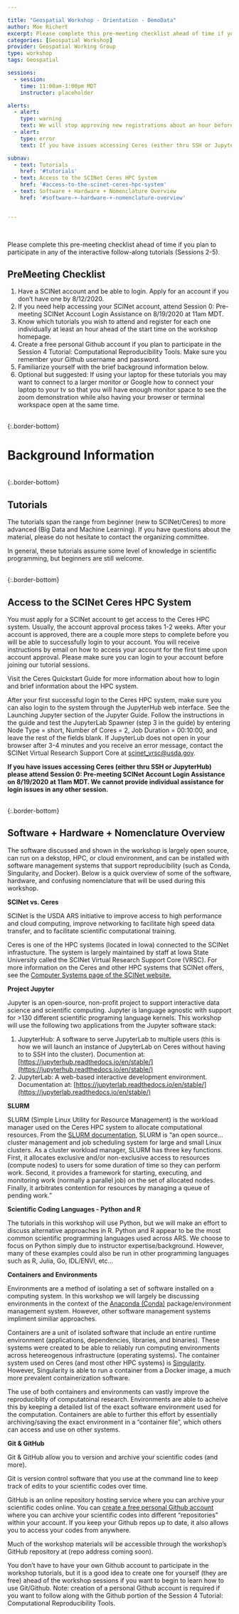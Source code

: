 ```yaml
---

title: "Geospatial Workshop - Orientation - DemoData"
author: Moe Richert
excerpt: Please complete this pre-meeting checklist ahead of time if you plan to participate in any of the interactive follow-along tutorials (Sessions 2-5). Pre-meeting SCINet Account Login Assistance.
categories: [Geospatial Workshop]  
provider: Geospatial Working Group
type: workshop
tags: Geospatial

sessions:
  - session: 
    time: 11:00am-1:00pm MDT
    instructor: placeholder

alerts: 
  - alert: 
    type: warning
    text: We will stop approving new registrations about an hour before each session. </br>Please register in advance of that cutoff so you don’t get left out!
  - alert: 
    type: error
    text: If you have issues accessing Ceres (either thru SSH or JupyterHub) please attend Session 0 - Pre-meeting SCINet Account Login Assistance on 8/19/2020 at 11am MDT. We cannot provide individual assistance for login issues in any other session.

subnav:
  - text: Tutorials
    href: '#tutorials'
  - text: Access to the SCINet Ceres HPC System
    href: '#access-to-the-scinet-ceres-hpc-system'
  - text: Software + Hardware + Nomenclature Overview
    href: '#software-+-hardware-+-nomenclature-overview'


---
```


<br>

Please complete this pre-meeting checklist ahead of time if you plan to participate in any of the interactive follow-along tutorials (Sessions 2-5).



<div class="usa-card max-tablet">
    <div class="usa-card__container">
      <div class="usa-card__header bg-primary-lighter">
        <h2 class="usa-card__heading">PreMeeting Checklist</h2>
      </div>
      <div class="usa-card__body">
            <ol>
          <li>Have a SCINet account and be able to login. Apply for an account if you don’t have one by 8/12/2020.</li>
          <li>If you need help accessing your SCINet account, attend Session 0: Pre-meeting SCINet Account Login Assistance on 8/19/2020 at 11am MDT.</li>
          <li>Know which tutorials you wish to attend and register for each one individually at least an hour ahead of the start time on the workshop homepage.</li>
          <li>Create a free personal Github account if you plan to participate in the Session 4 Tutorial: Computational Reproducibility Tools. Make sure you remember your Github username and password.</li>
          <li>Familiarize yourself with the brief background information below.</li>
          <li>Optional but suggested: If using your laptop for these tutorials you may want to connect to a larger monitor or Google how to connect your laptop to your tv so that you will have enough monitor space to see the zoom demonstration while also having your browser or terminal workspace open at the same time.</li>
        </ol>
      </div>
    </div>
  </div>


<br>
{:.border-bottom}

# Background Information

<br>
{:.border-bottom}

## Tutorials

The tutorials span the range from beginner (new to SCINet/Ceres) to more advanced (Big Data and Machine Learning). If you have questions about the material, please do not hesitate to contact the organizing committee.

In general, these tutorials assume some level of knowledge in scientific programming, but beginners are still welcome.

<br>
{:.border-bottom}


## Access to the SCINet Ceres HPC System

You must apply for a SCINet account to get access to the Ceres HPC system. Usually, the account approval process takes 1-2 weeks. After your account is approved, there are a couple more steps to complete before you will be able to successfully login to your account. You will receive instructions by email on how to access your account for the first time upon account approval. Please make sure you can login to your account before joining our tutorial sessions.

Visit the Ceres Quickstart Guide for more information about how to login and brief information about the HPC system.

After your first successful login to the Ceres HPC system, make sure you can also login to the system through the JupyterHub web interface. See the Launching Jupyter section of the Jupyter Guide. Follow the instructions in the guide and test the JupyterLab Spawner (step 3 in the guide) by entering Node Type = short, Number of Cores = 2, Job Duration = 00:10:00, and leave the rest of the fields blank. If JupyterLub does not open in your browser after 3-4 minutes and you receive an error message, contact the SCINet Virtual Research Support Core at scinet_vrsc@usda.gov.

**If you have issues accessing Ceres (either thru SSH or JupyterHub) please attend Session 0: Pre-meeting SCINet Account Login Assistance on 8/19/2020 at 11am MDT. We cannot provide individual assistance for login issues in any other session.**

<br>
{:.border-bottom}

## Software + Hardware + Nomenclature Overview

The software discussed and shown in the workshop is largely open source, can run on a dekstop, HPC, or cloud environment, and can be installed with software management systems that support reproducibility (such as Conda, Singularity, and Docker). Below is a quick overview of some of the software, hardware, and confusing nomenclature that will be used during this workshop.

**SCINet vs. Ceres**

SCINet is the USDA ARS initiative to improve access to high performance and cloud computing, improve networking to facilitate high speed data transfer, and to facilitate scientific computational training.

Ceres is one of the HPC systems (located in Iowa) connected to the SCINet infrastucture. The system is largely maintained by staff at Iowa State University called the SCINet Virtual Research Support Core (VRSC). For more information on the Ceres and other HPC systems that SCINet offers, see the [Computer Systems page of the SCINet website.](https://scinet.usda.gov/about/compute)

**Project Jupyter**

Jupyter is an open-source, non-profit project to support interactive data science and scientific computing. Jupyter is language agnostic with support for >130 different scientific programing language kernels. This workshop will use the following two applications from the Jupyter software stack:

1. JupyterHub: A software to serve JupyterLab to multiple users (this is how we will launch an instance of JupyterLab on Ceres without having to to SSH into the cluster). Documention at: [https://jupyterhub.readthedocs.io/en/stable/](https://jupyterhub.readthedocs.io/en/stable/)
1. JupyterLab: A web-based interactive development environment. Documentation at: [https://jupyterlab.readthedocs.io/en/stable/](https://jupyterlab.readthedocs.io/en/stable/)

**SLURM**

SLURM (Simple Linux Utility for Resource Management) is the workload manager used on the Ceres HPC system to allocate computational resources. From the [SLURM documentation](https://slurm.schedmd.com/quickstart.html), SLURM is “an open source… cluster management and job scheduling system for large and small Linux clusters. As a cluster workload manager, SLURM has three key functions. First, it allocates exclusive and/or non-exclusive access to resources (compute nodes) to users for some duration of time so they can perform work. Second, it provides a framework for starting, executing, and monitoring work (normally a parallel job) on the set of allocated nodes. Finally, it arbitrates contention for resources by managing a queue of pending work.”

**Scientific Coding Languages - Python and R**

The tutorials in this workshop will use Python, but we will make an effort to discuss alternative approaches in R. Python and R appear to be the most common scientific programming languages used across ARS. We choose to focus on Python simply due to instructor expertise/background. However, many of these examples could also be run in other programming languages such as R, Julia, Go, IDL/ENVI, etc…

**Containers and Environments**

Environments are a method of isolating a set of software installed on a computing system. In this workshop we will largely be discussing environments in the context of the [Anaconda (Conda)](https://www.anaconda.com/products/individual) package/environment management system. However, other software management systems impliment similiar approaches.

Containers are a unit of isolated software that include an entire runtime environment (applications, dependencies, libraries, and binaries). These systems were created to be able to reliably run computing environments across hetereogenous infrastructure (operating systems). The container system used on Ceres (and most other HPC systems) is [Singularity](https://sylabs.io/docs/). However, Singularity is able to run a container from a Docker image, a much more prevalent containerization software.

The use of both containers and environments can vastly improve the reproduciblity of computatoinal research. Environments are able to acheive this by keeping a detailed list of the exact software environment used for the computation. Containers are able to further this effort by essentially archiving/saving the exact environment in a “container file”, which others can access and use on other systems.

**Git & GitHub**

Git & GitHub allow you to version and archive your scientific codes (and more).

Git is version control software that you use at the command line to keep track of edits to your scientific codes over time.

GitHub is an online repository hosting service where you can archive your scientific codes online. You can [create a free personal Github account](https://github.com/join) where you can archive your scientific codes into different “repositories” within your account. If you keep your Github repos up to date, it also allows you to access your codes from anywhere.

Much of the workshop materials will be accessible through the workshop’s GitHub repository at (repo address coming soon).

You don’t have to have your own Github account to participate in the workshop tutorials, but it is a good idea to create one for yourself (they are free) ahead of the workshop sessions if you want to begin to learn how to use Git/Github. Note: creation of a personal Github account is required if you want to follow along with the Github portion of the Session 4 Tutorial: Computational Reproducibility Tools.